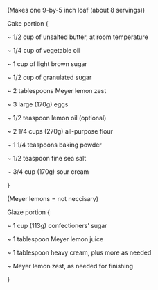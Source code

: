 (Makes one 9-by-5 inch loaf (about 8 servings))

Cake portion {

~ 1/2 cup of unsalted butter, at room temperature

~ 1/4 cup of vegetable oil

~ 1 cup of light brown sugar

~ 1/2 cup of granulated sugar

~ 2 tablespoons Meyer lemon zest

~ 3 large (170g) eggs

~ 1/2 teaspoon lemon oil (optional)

~ 2 1/4 cups (270g) all-purpose flour

~ 1 1/4 teaspoons baking powder

~ 1/2 teaspoon fine sea salt

~ 3/4 cup (170g) sour cream

}

(Meyer lemons = not neccisary)

Glaze portion {

~ 1 cup (113g) confectioners’ sugar

~ 1 tablespoon Meyer lemon juice

~ 1 tablespoon heavy cream, plus more as needed

~ Meyer lemon zest, as needed for finishing

}